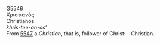 <body>
  <p>G5546<br>  Χριστιανός  <br> Christianos  <br><i>khris-tee-an-os‘ </i><br>From <a href="g5547.htm">5547</a>  a <i>Christian</i>, that is, follower of Christ: - Christian.<br></p>
 </body>